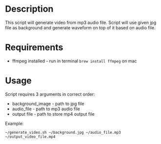 # Description 
This script will generate video from mp3 audio file. Script will use given jpg file as background and generate waveform on top of it based on audio file.

# Requirements
- ffmpeg installed - run in terminal `brew install ffmpeg` on mac

# Usage
Script requires 3 arguments in correct order:
- background_image - path to jpg file
- audio_file - path to mp3 audio file
- output file - path to store mp4 output file

Example:
```
~/generate_video.sh ~/background.jpg ~/audio_file.mp3 ~/output_video_file.mp4
```
